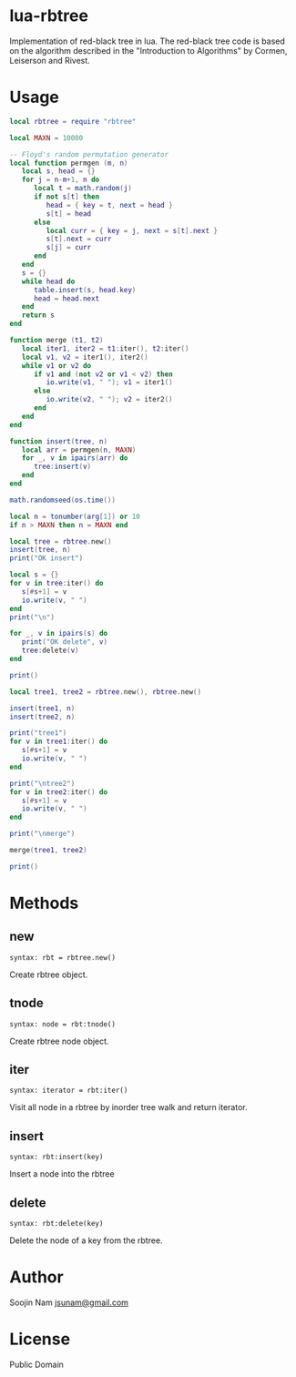 lua-rbtree
============
Implementation of red-black tree in lua.
The red-black tree code is based on the algorithm described in
the "Introduction to Algorithms" by Cormen, Leiserson and Rivest.

Usage
=====
````lua
local rbtree = require "rbtree"

local MAXN = 10000

-- Floyd's random permutation generator
local function permgen (m, n)
   local s, head = {}
   for j = n-m+1, n do
      local t = math.random(j)
      if not s[t] then
         head = { key = t, next = head }
         s[t] = head
      else
         local curr = { key = j, next = s[t].next }
         s[t].next = curr
         s[j] = curr
      end
   end
   s = {}
   while head do
      table.insert(s, head.key)
      head = head.next
   end
   return s
end

function merge (t1, t2)
   local iter1, iter2 = t1:iter(), t2:iter()
   local v1, v2 = iter1(), iter2()
   while v1 or v2 do
      if v1 and (not v2 or v1 < v2) then
         io.write(v1, " "); v1 = iter1()
      else
         io.write(v2, " "); v2 = iter2()
      end
   end
end

function insert(tree, n)
   local arr = permgen(n, MAXN)
   for _, v in ipairs(arr) do
      tree:insert(v)
   end
end

math.randomseed(os.time())

local n = tonumber(arg[1]) or 10
if n > MAXN then n = MAXN end

local tree = rbtree.new()
insert(tree, n)
print("OK insert")

local s = {}
for v in tree:iter() do
   s[#s+1] = v
   io.write(v, " ")
end
print("\n")

for _, v in ipairs(s) do
   print("OK delete", v)
   tree:delete(v)
end

print()

local tree1, tree2 = rbtree.new(), rbtree.new()

insert(tree1, n)
insert(tree2, n)

print("tree1")
for v in tree1:iter() do
   s[#s+1] = v
   io.write(v, " ")
end

print("\ntree2")
for v in tree2:iter() do
   s[#s+1] = v
   io.write(v, " ")
end

print("\nmerge")

merge(tree1, tree2)

print()
````

Methods
=======

new
---
`syntax: rbt = rbtree.new()`

Create rbtree object.

tnode
---------
`syntax: node = rbt:tnode()`

Create rbtree node object.

iter
--------
`syntax: iterator = rbt:iter()`

Visit all node in a rbtree by inorder tree walk and return iterator.

insert
----------
`syntax: rbt:insert(key)`

Insert a node into the rbtree

delete
----------
`syntax: rbt:delete(key)`

Delete the node of a key from the rbtree.


Author
======
Soojin Nam jsunam@gmail.com

License
=======
Public Domain
